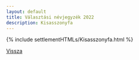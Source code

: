 ```yaml
---
layout: default
title: Választási névjegyzék 2022
description: Kisasszonyfa
---
```


{% include settlementHTMLs/Kisasszonyfa.html %}

[Vissza](./)